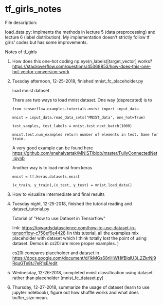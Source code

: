 # tf_girls_notes

File description:

load_data.py: implments the methods in lecture 5 (data preprocessing) and lecture 6 (label distribution). My implementation doesn't strictly follow tf girls' codes but has some improvements.

Notes of tf_girls

1. How does this one-hot coding np.eye(n_labels)[target_vector] works?
https://stackoverflow.com/questions/45068853/how-does-this-one-hot-vector-conversion-work

2. Tuesday afternoon, 12-25-2018, finished mnist_fc_placeholder.py 

    load mnist dataset 

    There are two ways to load mnist dataset. One way (deprecated) is to 

       from tensorflow.examples.tutorials.mnist import input_data
 
       mnist = input_data.read_data_sets('MNIST_data', one_hot=True)
 
       test_samples, test_labels = mnist.test.next_batch(1000)
       
       mnist.test.num_examples return number of elements in test. Same for train.
       
    A very good example can be found here https://github.com/snehalvartak/MNIST/blob/master/FullyConnectedNet.ipynb
 
    Another way is to load mnist from keras
 
       mnist = tf.keras.datasets.mnist
  
       (x_train, y_train),(x_test, y_test) = mnist.load_data()
 
 3. How to visualize intermediate and final results 
 
 4. Tuesday night, 12-25-2018, finished the tutorial reading and dataset_tutorial.py
 
    Tutorial of "How to use Dataset in Tensorflow"
 
    link: https://towardsdatascience.com/how-to-use-dataset-in-tensorflow-c758ef9e4428 (In this tutorial, all the examples mix    placeholder with dataset which I think totally lost the point of using dataset. Demos in cs20i are more proper examples. )
    
    cs20i compares placeholder and dataset in https://docs.google.com/document/d/1kMGs68rIHWHifBiqlU3j_2ZkrNj9RquGTe8tJ7eR1sE/edit
    
 5. Wednesday, 12-26-2018, completed mnist classification using dataset rather than placeholder (mnist_fc_dataset.py)
 6. Thursday,  12-27-2018, summarize the usage of dataset (learn to use jupyter notebook), figure out how shuffle works and what does buffer_size mean.
